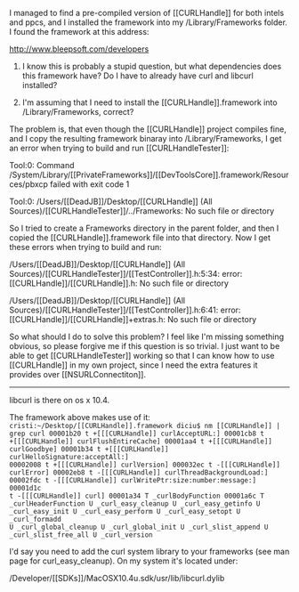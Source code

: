 

I managed to find a pre-compiled version of [[CURLHandle]] for both intels and ppcs, and I installed the framework into my /Library/Frameworks folder. I found the framework at this address:

http://www.bleepsoft.com/developers

1. I know this is probably a stupid question, but what dependencies does this framework have? Do I have to already have curl and libcurl installed?

2. I'm assuming that I need to install the [[CURLHandle]].framework into /Library/Frameworks, correct?

The problem is, that even though the [[CURLHandle]] project compiles fine, and I copy the resulting framework binaray into /Library/Frameworks, I get an error when trying to build and run [[CURLHandleTester]]:

Tool:0: Command /System/Library/[[PrivateFrameworks]]/[[DevToolsCore]].framework/Resources/pbxcp failed with exit code 1

Tool:0: /Users/[[DeadJB]]/Desktop/[[CURLHandle]] (All Sources)/[[CURLHandleTester]]/../Frameworks: No such file or directory

So I tried to create a Frameworks directory in the parent folder, and then I copied the [[CURLHandle]].framework file into that directory. Now I get these errors when trying to build and run:

/Users/[[DeadJB]]/Desktop/[[CURLHandle]] (All Sources)/[[CURLHandleTester]]/[[TestController]].h:5:34: error: [[CURLHandle]]/[[CURLHandle]].h: No such file or directory


/Users/[[DeadJB]]/Desktop/[[CURLHandle]] (All Sources)/[[CURLHandleTester]]/[[TestController]].h:6:41: error: [[CURLHandle]]/[[CURLHandle]]+extras.h: No such file or directory

So what should I do to solve this problem? I feel like I'm missing something obvious, so please forgive me if this question is so trivial. I just want to be able to get [[CURLHandleTester]] working so that I can know how to use [[CURLHandle]] in my own project, since I need the extra features it provides over [[NSURLConnectiton]].


----

libcurl is there on os x 10.4.

The framework above makes use of it:
<code>
cristi:~/Desktop/[[CURLHandle]].framework diciu$ nm [[CURLHandle]] | grep curl
00001b20 t +[[[CURLHandle]] curlAcceptURL:]
00001cb8 t +[[[CURLHandle]] curlFlushEntireCache]
00001aa4 t +[[[CURLHandle]] curlGoodbye]
00001b34 t +[[[CURLHandle]] curlHelloSignature:acceptAll:]
00002008 t +[[[CURLHandle]] curlVersion]
000032ec t -[[[CURLHandle]] curlError]
00002eb8 t -[[[CURLHandle]] curlThreadBackgroundLoad:]
00002fdc t -[[[CURLHandle]] curlWritePtr:size:number:message:]
00001d1c t -[[[CURLHandle]] curl]
00001a34 T _curlBodyFunction
00001a6c T _curlHeaderFunction
         U _curl_easy_cleanup
         U _curl_easy_getinfo
         U _curl_easy_init
         U _curl_easy_perform
         U _curl_easy_setopt
         U _curl_formadd
         U _curl_global_cleanup
         U _curl_global_init
         U _curl_slist_append
         U _curl_slist_free_all
         U _curl_version
</code>

I'd say you need to add the curl system library to your frameworks (see man page for curl_easy_cleanup).
On my system it's located under:

/Developer/[[SDKs]]/MacOSX10.4u.sdk/usr/lib/libcurl.dylib